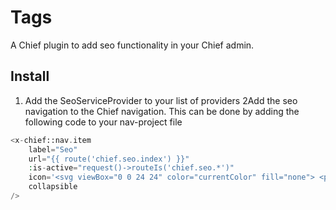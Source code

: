 # Tags

A Chief plugin to add seo functionality in your Chief admin.

## Install

1. Add the SeoServiceProvider to your list of providers
   2Add the seo navigation to the Chief navigation. This can be done by adding the following code to your nav-project
   file

```php
<x-chief::nav.item
    label="Seo"
    url="{{ route('chief.seo.index') }}"
    :is-active="request()->routeIs('chief.seo.*')"
    icon='<svg viewBox="0 0 24 24" color="currentColor" fill="none"> <path d="M18.058 8.53645L17.058 7.92286C16.0553 7.30762 15.554 7 15 7C14.446 7 13.9447 7.30762 12.942 7.92286L11.942 8.53645C10.9935 9.11848 10.5192 9.40949 10.2596 9.87838C10 10.3473 10 10.9129 10 12.0442V17.9094C10 19.8377 10 20.8019 10.5858 21.4009C11.1716 22 12.1144 22 14 22H16C17.8856 22 18.8284 22 19.4142 21.4009C20 20.8019 20 19.8377 20 17.9094V12.0442C20 10.9129 20 10.3473 19.7404 9.87838C19.4808 9.40949 19.0065 9.11848 18.058 8.53645Z" stroke="currentColor" stroke-width="1.5" stroke-linecap="round" stroke-linejoin="round" /> <path d="M14 7.10809C13.3612 6.4951 12.9791 6.17285 12.4974 6.05178C11.9374 5.91102 11.3491 6.06888 10.1725 6.3846L8.99908 6.69947C7.88602 6.99814 7.32949 7.14748 6.94287 7.5163C6.55624 7.88513 6.40642 8.40961 6.10679 9.45857L4.55327 14.8971C4.0425 16.6852 3.78712 17.5792 4.22063 18.2836C4.59336 18.8892 6.0835 19.6339 7.5 20" stroke="currentColor" stroke-width="1.5" stroke-linecap="round" stroke-linejoin="round" /> <path d="M14.4947 10C15.336 9.44058 16.0828 8.54291 16.5468 7.42653C17.5048 5.12162 16.8944 2.75724 15.1836 2.14554C13.4727 1.53383 11.3091 2.90644 10.3512 5.21135C10.191 5.59667 10.0747 5.98366 10 6.36383" stroke="currentColor" stroke-width="1.5" stroke-linecap="round" /> </svg>'
    collapsible
/>
```
